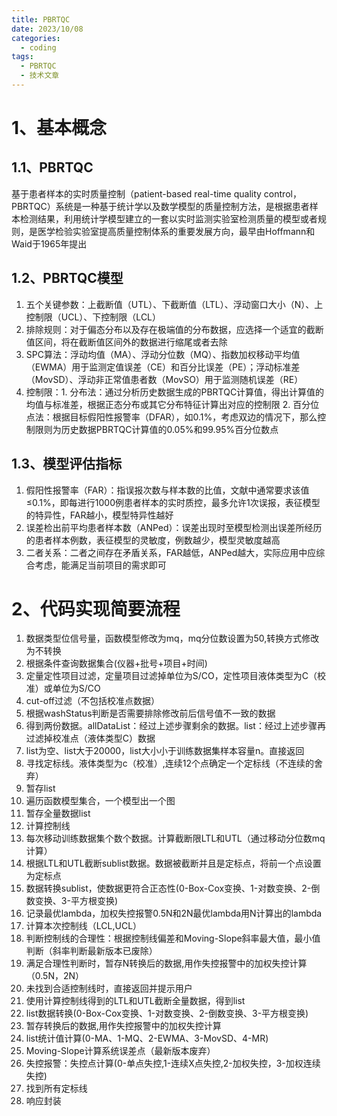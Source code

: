 ```yaml
---
title: PBRTQC
date: 2023/10/08
categories:
  - coding
tags:
  - PBRTQC
  - 技术文章
---
```

# 1、基本概念

## 1.1、PBRTQC

基于患者样本的实时质量控制（patient-based real-time quality control，PBRTQC）系统是一种基于统计学以及数学模型的质量控制方法，是根据患者样本检测结果，利用统计学模型建立的一套以实时监测实验室检测质量的模型或者规则，是医学检验实验室提高质量控制体系的重要发展方向，最早由Hoffmann和Waid于1965年提出

## 1.2、PBRTQC模型

1. 五个关键参数：上截断值（UTL）、下截断值（LTL）、浮动窗口大小（N）、上控制限（UCL）、下控制限（LCL）
2. 排除规则：对于偏态分布以及存在极端值的分布数据，应选择一个适宜的截断值区间，将在截断值区间外的数据进行缩尾或者去除
3. SPC算法：浮动均值（MA）、浮动分位数（MQ）、指数加权移动平均值（EWMA）用于监测定值误差（CE）和百分比误差（PE）；浮动标准差（MovSD）、浮动非正常值患者数（MovSO）用于监测随机误差（RE）
4. 控制限：1. 分布法：通过分析历史数据生成的PBRTQC计算值，得出计算值的均值与标准差，根据正态分布或其它分布特征计算出对应的控制限
           2. 百分位点法：根据目标假阳性报警率（DFAR），如0.1%，考虑双边的情况下，那么控制限则为历史数据PBRTQC计算值的0.05%和99.95%百分位数点

## 1.3、模型评估指标
1. 假阳性报警率（FAR）：指误报次数与样本数的比值，文献中通常要求该值≤0.1%，即每进行1000例患者样本的实时质控，最多允许1次误报，表征模型的特异性，FAR越小，模型特异性越好
2. 误差检出前平均患者样本数（ANPed）：误差出现时至模型检测出误差所经历的患者样本例数，表征模型的灵敏度，例数越少，模型灵敏度越高
3. 二者关系：二者之间存在矛盾关系，FAR越低，ANPed越大，实际应用中应综合考虑，能满足当前项目的需求即可

# 2、代码实现简要流程

1. 数据类型位信号量，函数模型修改为mq，mq分位数设置为50,转换方式修改为不转换
2. 根据条件查询数据集合(仪器+批号+项目+时间)
3. 定量定性项目过滤，定量项目过滤掉单位为S/CO，定性项目液体类型为C（校准）或单位为S/CO
4. cut-off过滤（不包括校准点数据）
5. 根据washStatus判断是否需要排除修改前后信号值不一致的数据
6. 得到两份数据。allDataList：经过上述步骤剩余的数据。list：经过上述步骤再过滤掉校准点（液体类型C）数据
7. list为空、list大于20000，list大小小于训练数据集样本容量n。直接返回
8. 寻找定标线。液体类型为c（校准）,连续12个点确定一个定标线（不连续的舍弃）
9. 暂存list
10. 遍历函数模型集合，一个模型出一个图
11. 暂存全量数据list
12. 计算控制线
13. 每次移动训练数据集个数个数据。计算截断限LTL和UTL（通过移动分位数mq计算）
14. 根据LTL和UTL截断sublist数据。数据被截断并且是定标点，将前一个点设置为定标点
15. 数据转换sublist，使数据更符合正态性(0-Box-Cox变换、1-对数变换、2-倒数变换、3-平方根变换)
16. 记录最优lambda，加权失控报警0.5N和2N最优lambda用N计算出的lambda
17. 计算本次控制线（LCL,UCL）
18. 判断控制线的合理性：根据控制线偏差和Moving-Slope斜率最大值，最小值判断（斜率判断最新版本已废除）
19. 满足合理性判断时，暂存N转换后的数据,用作失控报警中的加权失控计算（0.5N，2N）
20. 未找到合适控制线时，直接返回并提示用户
21. 使用计算控制线得到的LTL和UTL截断全量数据，得到list
22. list数据转换(0-Box-Cox变换、1-对数变换、2-倒数变换、3-平方根变换)
23. 暂存转换后的数据,用作失控报警中的加权失控计算
24. list统计值计算(0-MA、1-MQ、2-EWMA、3-MovSD、4-MR)
25. Moving-Slope计算系统误差点（最新版本废弃）
26. 失控报警：失控点计算(0-单点失控,1-连续X点失控,2-加权失控，3-加权连续失控)
27. 找到所有定标线
28. 响应封装